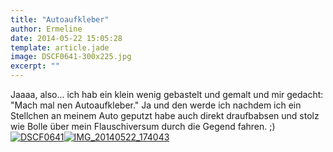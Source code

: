 ```yaml
---
title: "Autoaufkleber"
author: Ermeline
date: 2014-05-22 15:05:28
template: article.jade
image: DSCF0641-300x225.jpg
excerpt: ""
---
```


Jaaaa, also... ich hab ein klein wenig gebastelt und gemalt und mir
gedacht: "Mach mal nen Autoaufkleber." Ja und den werde ich nachdem ich
ein Stellchen an meinem Auto geputzt habe auch direkt draufbabsen und
stolz wie Bolle über mein Flauschiversum durch die Gegend fahren. ;)
[![DSCF0641](DSCF0641-300x225.jpg)![IMG\_20140522\_174043](IMG_20140522_174043-e1400787173582-225x300.jpg)](IMG_20140522_174043-e1400787173582.jpg)
